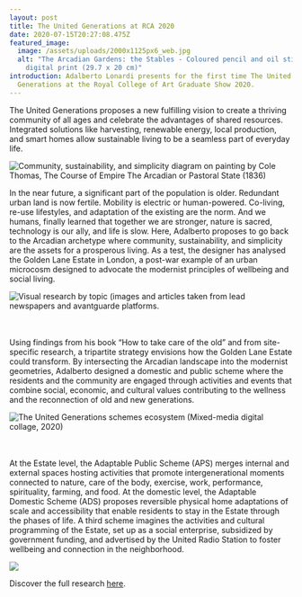 ```yaml
---
layout: post
title: The United Generations at RCA 2020
date: 2020-07-15T20:27:08.475Z
featured_image:
  image: /assets/uploads/2000x1125px6_web.jpg
  alt: "The Arcadian Gardens: the Stables - Coloured pencil and oil stick on
    digital print (29.7 x 20 cm)"
introduction: Adalberto Lonardi presents for the first time The United
  Generations at the Royal College of Art Graduate Show 2020.
---
```

The United Generations proposes a new fulfilling vision to create a thriving community of all ages and celebrate the advantages of shared resources. Integrated solutions like harvesting, renewable energy, local production, and smart homes allow sustainable living to be a seamless part of everyday life.

![Community, sustainability, and simplicity diagram on painting by Cole Thomas, The Course of Empire The Arcadian or Pastoral State (1836)](/assets/uploads/arcadiaintro.jpg "Community, sustainability, and simplicity diagram on painting by Cole Thomas, The Course of Empire The Arcadian or Pastoral State (1836)")

In the near future, a significant part of the population is older. Redundant urban land is now fertile. Mobility is electric or human-powered. Co-living, re-use lifestyles, and adaptation of the existing are the norm. And we humans, finally learned that together we are stronger, nature is sacred, technology is our ally, and life is slow. Here, Adalberto proposes to go back to the Arcadian archetype where community, sustainability, and simplicity are the assets for a prosperous living. As a test, the designer has analysed the Golden Lane Estate in London, a post-war example of an urban microcosm designed to advocate the modernist principles of wellbeing and social living.

![Visual research by topic (images and articles taken from lead newspapers and avantguarde platforms.](/assets/uploads/research1.jpg "Visual research by topic (images and articles taken from lead newspapers and avantguarde platforms.")

\
\
Using findings from his book “How to take care of the old” and from site-specific research, a tripartite strategy envisions how the Golden Lane Estate could transform. By intersecting the Arcadian landscape into the modernist geometries, Adalberto designed a domestic and public scheme where the residents and the community are engaged through activities and events that combine social, economic, and cultural values contributing to the wellness and the reconnection of old and new generations.

![The United Generations schemes ecosystem (Mixed-media digital collage, 2020)](/assets/uploads/the-united-generations_2020-diagrams3.jpg "The United Generations schemes ecosystem (Mixed-media digital collage, 2020)")

\
\
At the Estate level, the Adaptable Public Scheme (APS) merges internal and external spaces hosting activities that promote intergenerational moments connected to nature, care of the body, exercise, work, performance, spirituality, farming, and food. At the domestic level, the Adaptable Domestic Scheme (ADS) proposes reversible physical home adaptations of scale and accessibility that enable residents to stay in the Estate through the phases of life. A third scheme imagines the activities and cultural programming of the Estate, set up as a social enterprise, subsidized by government funding, and advertised by the United Radio Station to foster wellbeing and connection in the neighborhood.

![](/assets/uploads/5effa7aab9875c4cff04d8d6-50602-resize-1920-2560.jpeg)

Discover the full research [here](https://www.theunitedgenerations.com/research).